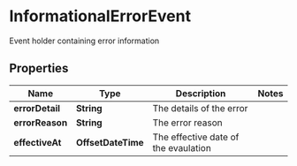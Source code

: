 

# InformationalErrorEvent

Event holder containing error information

## Properties

| Name | Type | Description | Notes |
|------------ | ------------- | ------------- | -------------|
|**errorDetail** | **String** | The details of the error |  |
|**errorReason** | **String** | The error reason |  |
|**effectiveAt** | **OffsetDateTime** | The effective date of the evaulation |  |



